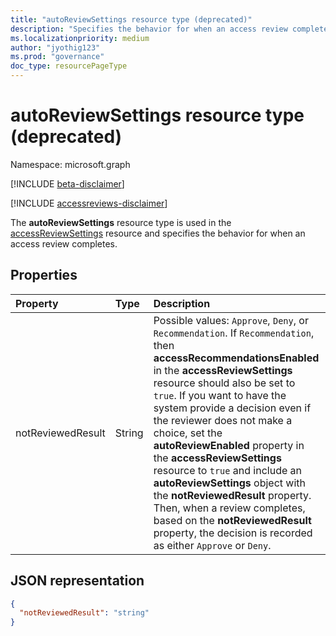 ```yaml
---
title: "autoReviewSettings resource type (deprecated)"
description: "Specifies the behavior for when an access review completes."
ms.localizationpriority: medium
author: "jyothig123"
ms.prod: "governance"
doc_type: resourcePageType
---
```


# autoReviewSettings resource type (deprecated)

Namespace: microsoft.graph

[!INCLUDE [beta-disclaimer](../../includes/beta-disclaimer.md)]

[!INCLUDE [accessreviews-disclaimer](../../includes/accessreviews-disclaimer.md)]

The **autoReviewSettings** resource type is used in the [accessReviewSettings](accessreviewsettings.md) resource and specifies the behavior for when an access review completes.    

## Properties

| Property | Type | Description |
| :------- | :--- | :---------- |
| notReviewedResult | String | Possible values: `Approve`, `Deny`, or `Recommendation`.  If `Recommendation`, then **accessRecommendationsEnabled** in the **accessReviewSettings** resource should also be set to `true`. If you want to have the system provide a decision even if the reviewer does not make a choice, set the **autoReviewEnabled** property in the **accessReviewSettings** resource to `true` and include an **autoReviewSettings** object with the **notReviewedResult** property. Then, when a review completes, based on the **notReviewedResult** property, the decision is recorded as either `Approve` or `Deny`.|

## JSON representation

<!-- {
  "blockType": "resource",
  "@odata.type": "microsoft.graph.autoReviewSettings"
}-->
```json
{
  "notReviewedResult": "string"
}
```
<!-- uuid: 8fcb5dbc-d5aa-4681-8e31-b001d5168d79
2015-10-25 14:57:30 UTC -->
<!--
{
  "type": "#page.annotation",
  "description": "autoReviewSettings resource",
  "keywords": "",
  "section": "documentation",
  "tocPath": "",
  "suppressions": []
}
-->

